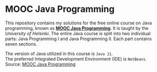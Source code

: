 # MOOC Java Programming

This repository contains my solutions for the free online course on Java programming, known as **[MOOC Java Programming](https://java-programming.mooc.fi/)**. It is taught by the *University of Helsinki*. The entire Java course is split into two individual parts: Java Programming I and Java Programming II. Each part contains seven sections.

The version of Java utilized in this course is `Java 11`.<br>
The preferred Integrated Development Environment (IDE) is `NetBeans`.<br>
Source: [MOOC Java Programming](https://java-programming.mooc.fi/)
